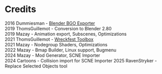 # Credits

2016 Dummiesman - [Blender BGO Exporter](https://web.archive.org/web/20230430170159/https://community.bugbeargames.com/threads/v0-05-blender-bgo-exporter.8806/)  
2019 ThomsGuillemot - Conversion to Blender 2.80  
2019 Mazay - Animation export, Subscenes, Optimizations  
2021 ThomsGuillemot - [Wreckfest Toolbox](https://github.com/ThomsGuillemot/wreckfest_toolbox)  
2021 Mazay - Nodegroup Shaders, Optimizations  
2022 Mazay - Bmap Builder, Linux support, Bugmenu  
2024 Mazay - Mod Generator, SCNE Importer  
2024 Cartoons - Collision import for SCNE Importer
2025 RavenStryker - Replace Selected Objects tool
